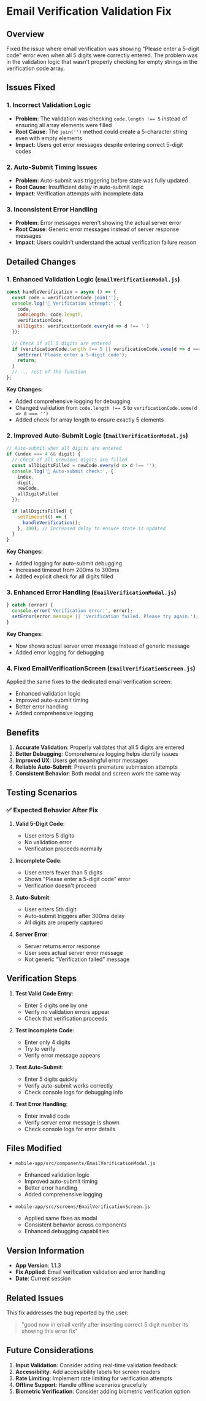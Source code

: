 # Email Verification Validation Fix

## Overview
Fixed the issue where email verification was showing "Please enter a 5-digit code" error even when all 5 digits were correctly entered. The problem was in the validation logic that wasn't properly checking for empty strings in the verification code array.

## Issues Fixed

### 1. Incorrect Validation Logic
- **Problem**: The validation was checking `code.length !== 5` instead of ensuring all array elements were filled
- **Root Cause**: The `join('')` method could create a 5-character string even with empty elements
- **Impact**: Users got error messages despite entering correct 5-digit codes

### 2. Auto-Submit Timing Issues
- **Problem**: Auto-submit was triggering before state was fully updated
- **Root Cause**: Insufficient delay in auto-submit logic
- **Impact**: Verification attempts with incomplete data

### 3. Inconsistent Error Handling
- **Problem**: Error messages weren't showing the actual server error
- **Root Cause**: Generic error messages instead of server response messages
- **Impact**: Users couldn't understand the actual verification failure reason

## Detailed Changes

### 1. Enhanced Validation Logic (`EmailVerificationModal.js`)
```javascript
const handleVerification = async () => {
  const code = verificationCode.join('');
  console.log('🔐 Verification attempt:', {
    code,
    codeLength: code.length,
    verificationCode,
    allDigits: verificationCode.every(d => d !== '')
  });
  
  // Check if all 5 digits are entered
  if (verificationCode.length !== 5 || verificationCode.some(d => d === '')) {
    setError('Please enter a 5-digit code');
    return;
  }
  // ... rest of the function
};
```

**Key Changes:**
- Added comprehensive logging for debugging
- Changed validation from `code.length !== 5` to `verificationCode.some(d => d === '')`
- Added check for array length to ensure exactly 5 elements

### 2. Improved Auto-Submit Logic (`EmailVerificationModal.js`)
```javascript
// Auto-submit when all digits are entered
if (index === 4 && digit) {
  // Check if all previous digits are filled
  const allDigitsFilled = newCode.every(d => d !== '');
  console.log('🔐 Auto-submit check:', { 
    index, 
    digit, 
    newCode, 
    allDigitsFilled 
  });
  
  if (allDigitsFilled) {
    setTimeout(() => {
      handleVerification();
    }, 300); // Increased delay to ensure state is updated
  }
}
```

**Key Changes:**
- Added logging for auto-submit debugging
- Increased timeout from 200ms to 300ms
- Added explicit check for all digits filled

### 3. Enhanced Error Handling (`EmailVerificationModal.js`)
```javascript
} catch (error) {
  console.error('Verification error:', error);
  setError(error.message || 'Verification failed. Please try again.');
}
```

**Key Changes:**
- Now shows actual server error message instead of generic message
- Added error logging for debugging

### 4. Fixed EmailVerificationScreen (`EmailVerificationScreen.js`)
Applied the same fixes to the dedicated email verification screen:
- Enhanced validation logic
- Improved auto-submit timing
- Better error handling
- Added comprehensive logging

## Benefits

1. **Accurate Validation**: Properly validates that all 5 digits are entered
2. **Better Debugging**: Comprehensive logging helps identify issues
3. **Improved UX**: Users get meaningful error messages
4. **Reliable Auto-Submit**: Prevents premature submission attempts
5. **Consistent Behavior**: Both modal and screen work the same way

## Testing Scenarios

### ✅ Expected Behavior After Fix

1. **Valid 5-Digit Code**:
   - User enters 5 digits
   - No validation error
   - Verification proceeds normally

2. **Incomplete Code**:
   - User enters fewer than 5 digits
   - Shows "Please enter a 5-digit code" error
   - Verification doesn't proceed

3. **Auto-Submit**:
   - User enters 5th digit
   - Auto-submit triggers after 300ms delay
   - All digits are properly captured

4. **Server Error**:
   - Server returns error response
   - User sees actual server error message
   - Not generic "Verification failed" message

## Verification Steps

1. **Test Valid Code Entry**:
   - Enter 5 digits one by one
   - Verify no validation errors appear
   - Check that verification proceeds

2. **Test Incomplete Code**:
   - Enter only 4 digits
   - Try to verify
   - Verify error message appears

3. **Test Auto-Submit**:
   - Enter 5 digits quickly
   - Verify auto-submit works correctly
   - Check console logs for debugging info

4. **Test Error Handling**:
   - Enter invalid code
   - Verify server error message is shown
   - Check console logs for error details

## Files Modified

- `mobile-app/src/components/EmailVerificationModal.js`
  - Enhanced validation logic
  - Improved auto-submit timing
  - Better error handling
  - Added comprehensive logging

- `mobile-app/src/screens/EmailVerificationScreen.js`
  - Applied same fixes as modal
  - Consistent behavior across components
  - Enhanced debugging capabilities

## Version Information

- **App Version**: 1.1.3
- **Fix Applied**: Email verification validation and error handling
- **Date**: Current session

## Related Issues

This fix addresses the bug reported by the user:
> "good now in email verify after inserting correct 5 digit number its showing this error fix"

## Future Considerations

1. **Input Validation**: Consider adding real-time validation feedback
2. **Accessibility**: Add accessibility labels for screen readers
3. **Rate Limiting**: Implement rate limiting for verification attempts
4. **Offline Support**: Handle offline scenarios gracefully
5. **Biometric Verification**: Consider adding biometric verification option 